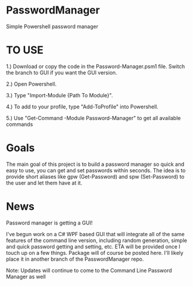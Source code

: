 # PasswordManager
Simple Powershell password manager

<h1>TO USE</h1>

1.) Download or copy the code in the Password-Manager.psm1 file. Switch the branch to GUI if you want the GUI version.

2.) Open Powershell.

3.) Type "Import-Module {Path To Module}".

4.) To add to your profile, type "Add-ToProfile" into Powershell.

5.) Use "Get-Command -Module Password-Manager" to get all available commands

<h1> Goals </h1>
<p>The main goal of this project is to build a password manager so quick and easy to use, you can get and set passwords within seconds. The idea is to provide short aliases like gpw (Get-Password) and spw (Set-Password) to the user and let them have at it.</p>

<h1> News </h1>
<p>Password manager is getting a GUI! </p>
<p>I've begun work on a C# WPF based GUI that will integrate all of the same features of the command line version, including random generation, simple and quick password getting and setting, etc. ETA will be provided once I touch up on a few things. Package will of course be posted here. I'll likely place it in another branch of the PasswordManager repo. </p>
<p>Note: Updates will continue to come to the Command Line Password Manager as well </p>


